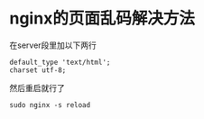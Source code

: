 # nginx的页面乱码解决方法

在server段里加以下两行

```text
default_type 'text/html';
charset utf-8;
```

然后重启就行了

```text
sudo nginx -s reload
```

